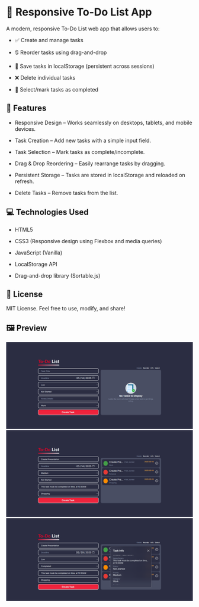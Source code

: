 # 📝 Responsive To-Do List App

A modern, responsive To-Do List web app that allows users to:

- ✅ Create and manage tasks

- 🔃 Reorder tasks using drag-and-drop

- 💾 Save tasks in localStorage (persistent across sessions)

- ❌ Delete individual tasks

- 🔘 Select/mark tasks as completed

## 🚀 Features

- Responsive Design – Works seamlessly on desktops, tablets, and mobile devices.

- Task Creation – Add new tasks with a simple input field.

- Task Selection – Mark tasks as complete/incomplete.

- Drag & Drop Reordering – Easily rearrange tasks by dragging.

- Persistent Storage – Tasks are stored in localStorage and reloaded on refresh.

- Delete Tasks – Remove tasks from the list.

## 💻 Technologies Used

- HTML5

- CSS3 (Responsive design using Flexbox and media queries)

- JavaScript (Vanilla)

- LocalStorage API

- Drag-and-drop library (Sortable.js)

## 📄 License 
MIT License. Feel free to use, modify, and share!

## 🖼️ Preview
!["First View"](assets/preview/first-view.png)
!["Items View"](assets/preview/item-view.png)
!["Info View"](assets/preview/info-view.png)
